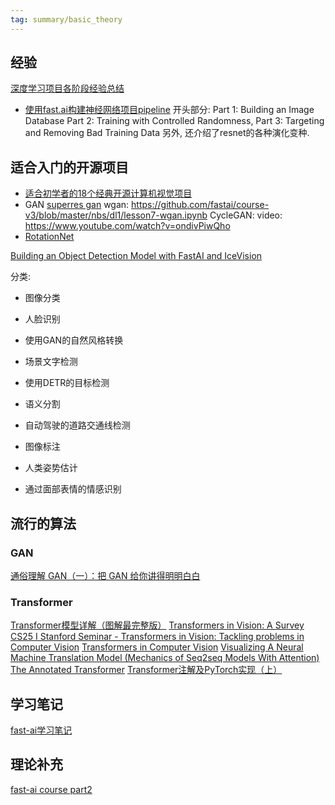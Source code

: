 ```yaml
---
tag: summary/basic_theory
---
```

## 经验
[深度学习项目各阶段经验总结](https://zhuanlan.zhihu.com/p/68045564)

* [使用fast.ai构建神经网络项目pipeline](https://towardsdatascience.com/exploring-convolutional-neural-network-architectures-with-fast-ai-de4757eeeebf)
    开头部分:
    Part 1: Building an Image Database
    Part 2: Training with Controlled Randomness,
    Part 3: Targeting and Removing Bad Training Data
    另外, 还介绍了resnet的各种演化变种.

## 适合入门的开源项目

* [适合初学者的18个经典开源计算机视觉项目](https://www.leiphone.com/category/yanxishe/bUbJNFYR79c3VM5Q.html)
* GAN
	[superres gan](https://github.com/fastai/course-v3/blob/master/nbs/dl1/lesson7-superres-gan.ipynb)
	wgan: https://github.com/fastai/course-v3/blob/master/nbs/dl1/lesson7-wgan.ipynb
	CycleGAN: 
	video: https://www.youtube.com/watch?v=ondivPiwQho
* [RotationNet](https://medium.com/@mathis.alex/rotationnet-in-fast-ai-adventures-in-virtual-set-creation-and-computer-vision-cd694ad7ec1b)

[Building an Object Detection Model with FastAI and IceVision](https://sadiva-madaan9.medium.com/building-an-object-detection-model-with-fastai-and-icevision-5738a3142263)



分类:
* 图像分类

* 人脸识别

* 使用GAN的自然风格转换

* 场景文字检测

* 使用DETR的目标检测

* 语义分割

* 自动驾驶的道路交通线检测

* 图像标注

* 人类姿势估计

* 通过面部表情的情感识别

## 流行的算法
### GAN

[通俗理解 GAN（一）：把 GAN 给你讲得明明白白](https://zhuanlan.zhihu.com/p/266677860) 

### Transformer

[Transformer模型详解（图解最完整版）](https://zhuanlan.zhihu.com/p/338817680)
[Transformers in Vision: A Survey](https://arxiv.org/pdf/2101.01169.pdf)
[CS25 I Stanford Seminar - Transformers in Vision: Tackling problems in Computer Vision](https://www.youtube.com/watch?v=BP5CM0YxbP8)
[Transformers in Computer Vision](https://www.edge-ai-vision.com/2022/05/transformers-in-computer-vision/)
[Visualizing A Neural Machine Translation Model (Mechanics of Seq2seq Models With Attention)](https://jalammar.github.io/visualizing-neural-machine-translation-mechanics-of-seq2seq-models-with-attention/)
[The Annotated Transformer](http://nlp.seas.harvard.edu/2018/04/03/attention.html)
[Transformer注解及PyTorch实现（上）](https://www.jiqizhixin.com/articles/2018-11-06-10?from=synced&keyword=transformer)

## 学习笔记
[fast-ai学习笔记](https://zhuanlan.zhihu.com/fastai)

## 理论补充
[fast-ai course part2](https://course19.fast.ai/videos/?lesson=10)